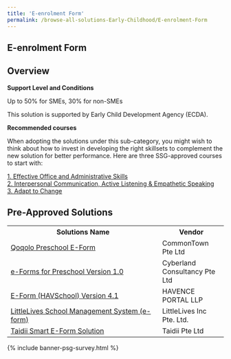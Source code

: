 ```yaml
---
title: 'E-enrolment Form'
permalink: /browse-all-solutions-Early-Childhood/E-enrolment-Form
---
```


## E-enrolment Form
## Overview

**Support Level and Conditions**

Up to 50% for SMEs, 30% for non-SMEs

This solution is supported by Early Child Development Agency (ECDA).

**Recommended courses**

When adopting the solutions under this sub-category, you might wish to think about how to invest in developing the right skillsets to complement the new solution for better performance. Here are three SSG-approved courses to start with:

<a href='https://sfec.enterprisejobskills.gov.sg/Course_Internet/CourseDetail.aspx?CoursesReferenceNumber=TGS-2020503896'  target='_blank' rel='noopener'>1. Effective Office and Administrative Skills</a><br>
<a href='https://sfec.enterprisejobskills.gov.sg/Course_Internet/CourseDetail.aspx?CoursesReferenceNumber=TGS-2020000399'  target='_blank' rel='noopener'>2. Interpersonal Communication, Active Listening & Empathetic Speaking</a><br>
<a href='https://sfec.enterprisejobskills.gov.sg/Course_Internet/CourseDetail.aspx?CoursesReferenceNumber=TGS-2020505601'  target='_blank' rel='noopener'>3. Adapt to Change</a><br>

## Pre-Approved Solutions

<table>
<tr>
<th style='width: auto;'><b>Solutions Name</b></th>
<th style='width: 30%;'><b>Vendor</b></th>
</tr>
<tr>
<td><a href='/productivity-solutions-grant/solutionrepo/solution350' target='_blank'>Qoqolo Preschool E-Form</a><br></td>
<td>CommonTown Pte Ltd</td>
</tr>
<tr>
<td><a href='/productivity-solutions-grant/solutionrepo/solution412' target='_blank'>e-Forms for Preschool Version 1.0</a><br></td>
<td>Cyberland Consultancy Pte Ltd</td>
</tr>
<tr>
<td><a href='/productivity-solutions-grant/solutionrepo/solution635' target='_blank'>E-Form (HAVSchool) Version 4.1</a><br></td>
<td>HAVENCE PORTAL LLP</td>
</tr>
<tr>
<td><a href='/productivity-solutions-grant/solutionrepo/solution797' target='_blank'>LittleLives School Management System (e-form)</a><br></td>
<td>LittleLives Inc Pte. Ltd.</td>
</tr>
<tr>
<td><a href='/productivity-solutions-grant/solutionrepo/solution1246' target='_blank'>Taidii Smart E-Form Solution</a><br></td>
<td>Taidii Pte Ltd</td>
</tr>
</table>

{% include banner-psg-survey.html %}
